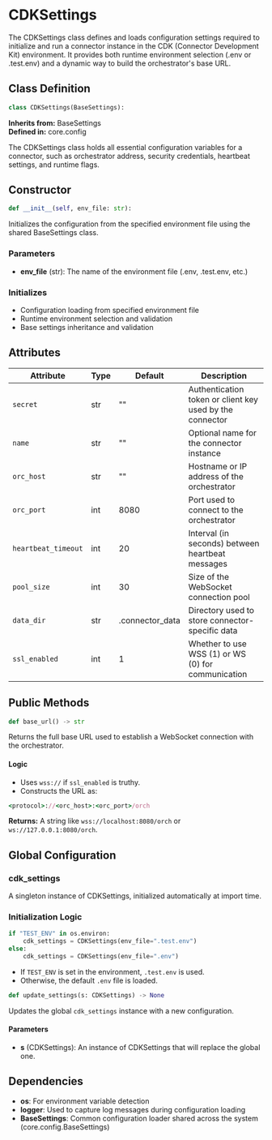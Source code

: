 # CDKSettings

The CDKSettings class defines and loads configuration settings required to initialize and run a connector instance in the CDK (Connector Development Kit) environment. It provides both runtime environment selection (.env or .test.env) and a dynamic way to build the orchestrator's base URL.

## Class Definition

```python
class CDKSettings(BaseSettings):
```

**Inherits from:** BaseSettings  
**Defined in:** core.config

The CDKSettings class holds all essential configuration variables for a connector, such as orchestrator address, security credentials, heartbeat settings, and runtime flags.

## Constructor

```python
def __init__(self, env_file: str):
```

Initializes the configuration from the specified environment file using the shared BaseSettings class.

### Parameters

- **env_file** (str): The name of the environment file (.env, .test.env, etc.)

### Initializes

- Configuration loading from specified environment file
- Runtime environment selection and validation
- Base settings inheritance and validation

## Attributes

| Attribute | Type | Default | Description |
|-----------|------|---------|-------------|
| `secret` | str | "" | Authentication token or client key used by the connector |
| `name` | str | "" | Optional name for the connector instance |
| `orc_host` | str | "" | Hostname or IP address of the orchestrator |
| `orc_port` | int | 8080 | Port used to connect to the orchestrator |
| `heartbeat_timeout` | int | 20 | Interval (in seconds) between heartbeat messages |
| `pool_size` | int | 30 | Size of the WebSocket connection pool |
| `data_dir` | str | .connector_data | Directory used to store connector-specific data |
| `ssl_enabled` | int | 1 | Whether to use WSS (1) or WS (0) for communication |

## Public Methods

```python
def base_url() -> str
```

Returns the full base URL used to establish a WebSocket connection with the orchestrator.

#### Logic

- Uses `wss://` if `ssl_enabled` is truthy.
- Constructs the URL as:

```ruby
<protocol>://<orc_host>:<orc_port>/orch
```

**Returns:** A string like `wss://localhost:8080/orch` or `ws://127.0.0.1:8080/orch`.

## Global Configuration

### cdk_settings

A singleton instance of CDKSettings, initialized automatically at import time.

### Initialization Logic

```python
if "TEST_ENV" in os.environ:
    cdk_settings = CDKSettings(env_file=".test.env")
else:
    cdk_settings = CDKSettings(env_file=".env")
```

- If `TEST_ENV` is set in the environment, `.test.env` is used.
- Otherwise, the default `.env` file is loaded.

```python
def update_settings(s: CDKSettings) -> None
```

Updates the global `cdk_settings` instance with a new configuration.

#### Parameters

- **s** (CDKSettings): An instance of CDKSettings that will replace the global one.

## Dependencies

- **os**: For environment variable detection
- **logger**: Used to capture log messages during configuration loading
- **BaseSettings**: Common configuration loader shared across the system (core.config.BaseSettings)
